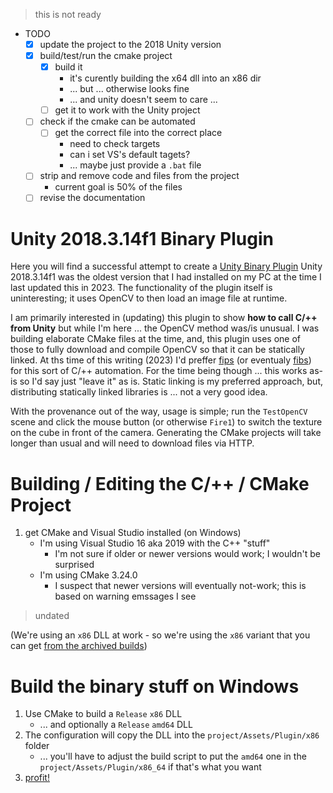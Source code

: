
> this is not ready

- TODO
	- [x] update the project to the 2018 Unity version
	- [x] build/test/run the cmake project
		- [x] build it
			- it's curently building the x64 dll into an x86 dir
			- ... but ... otherwise looks fine
			- ... and unity doesn't seem to care ...
		- [ ] get it to work with the Unity project
	- [ ] check if the cmake can be automated
		- [ ] get the correct file into the correct place
			- need to check targets
			- can i set VS's default tagets?
			- ... maybe just provide a `.bat` file
	- [ ] strip and remove code and files from the project
		- current goal is 50% of the files
	- [ ] revise the documentation

# Unity 2018.3.14f1 Binary Plugin

Here you will find a successful attempt to create a [Unity Binary Plugin](https://docs.unity3d.com/2018.3/Documentation/Manual/PluginsForDesktop.html)
	Unity 2018.3.14f1 was the oldest version that I had installed on my PC at the time I last updated this in 2023.
	The functionality of the plugin itself is uninteresting; it uses OpenCV to then load an image file at runtime.

I am primarily interested in (updating) this plugin to show **how to call C/++ from Unity** but while I'm here ... the OpenCV method was/is unusual.
	I was building elaborate CMake files at the time, and, this plugin uses one of those to fully download and compile OpenCV so that it can be statically linked.
		At ths time of this writing (2023) I'd preffer [fips](https://floooh.github.io/fips/) (or eventualy [fibs](https://github.com/floooh/fibs)) for this sort of C/++ automation.
		For the time being though ... this works as-is so I'd say just "leave it" as is.
	Static linking is my preferred approach, but, distributing statically linked libraries is ... not a very good idea.


With the provenance out of the way, usage is simple; run the `TestOpenCV` scene and click the mouse button (or otherwise `Fire1`) to switch the texture on the cube in front of the camera.
	Generating the CMake projects will take longer than usual and will need to download files via HTTP.


# Building / Editing the C/++ / CMake Project

1. get CMake and Visual Studio installed (on Windows)
	- I'm using Visual Studio 16 aka 2019 with the C++ "stuff"
		- I'm not sure if older or newer versions would work; I wouldn't be surprised
	- I'm using CMake 3.24.0
		- I suspect that newer versions will eventually not-work; this is based on warning emssages I see

> undated

(We're using an `x86` DLL at work - so we're using the `x86` variant that you can get [from the archived builds](http://unity3d.com/get-unity/download/archive))

# Build the binary stuff on Windows

1. Use CMake to build a `Release` `x86` DLL
	* ... and optionally a `Release` `amd64` DLL
1. The configuration will copy the DLL into the `project/Assets/Plugin/x86` folder
	* ... you'll have to adjust the build script to put the `amd64` one in the `project/Assets/Plugin/x86_64` if that's what you want
1. [profit!](https://youtu.be/tO5sxLapAts)
